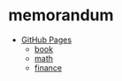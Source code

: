 # memorandum 

* [GitHub Pages](http://i05nagai.github.io/memorandum/)
    * [book](http://i05nagai.github.io/memorandum/book/)
    * [math](http://i05nagai.github.io/memorandum/math/)
    * [finance](http://i05nagai.github.io/memorandum/finance/)
